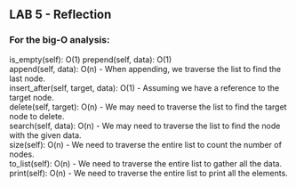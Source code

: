## LAB 5 - Reflection

### For the big-O analysis:

is_empty(self): O(1)
prepend(self, data): O(1)    
append(self, data): O(n) - When appending, we traverse the list to find the last node.    
insert_after(self, target, data): O(1) - Assuming we have a reference to the target node.    
delete(self, target): O(n) - We may need to traverse the list to find the target node to delete.    
search(self, data): O(n) - We may need to traverse the list to find the node with the given data.    
size(self): O(n) - We need to traverse the entire list to count the number of nodes.     
to_list(self): O(n) - We need to traverse the entire list to gather all the data.     
print(self): O(n) - We need to traverse the entire list to print all the elements.    


